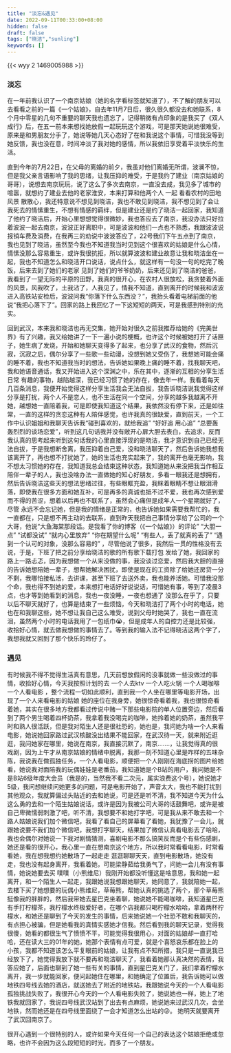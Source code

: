 ```yaml
---
title: "淡忘&遇见"
date: 2022-09-11T00:33:00+08:00
hidden: false
draft: false
tags: ["晓洁","sunling"]
keywords: []
---
```

    
{{< wyy 2 1469005988 >}}
### **淡忘**

​        在一年前我认识了一个南京姑娘（她的名字看标签就知道了），不了解的朋友可以去看看之前的一篇《一个姑娘》，自去年11月7日后，很久很久都没去和她联系，8个月中零星的几句不重要的聊天我也遗忘了，记得稍微有点印象的是我买了《双人成行》后，在五一前本来想找她放假一起玩玩这个游戏，可是那天她说她很难受，原来是和男朋友分手了，她说等她几天心态好了在和我说这个事情，可惜我没等到她反馈，我也没在意，时间冲淡了我对她的感情，所以我依旧享受着平淡快乐的生活。

​        直到今年的7月22日，在父母的离婚的前夕，我虽对他们离婚无所谓，波澜不惊，但是我父亲言语影响了我的思绪，让我压抑的难受，于是我约了建业（南京姑娘的哥哥），说想去南京玩玩，说了这么了多次去南京，一直没去成，我见多了城市的喧嚣，就想约了建业去他的老家淮安，本来打算和他两个人 一起 看看农村的田地风景 散散心，我还特意说不想见到晓洁，我也不敢见到晓洁，我不想见到了会让我死去的情愫重生，不想有情感的羁绊，但是建业还是约了晓洁一起回家，我知道了他约了晓洁后，开始心里想想觉得很微妙，我也答应去了南京，我没办法只好拉着波波一起去南京，波波正好离职中，可是波波和他们一点也不熟悉，我跟波波说报销车费及消费，在我再三的劝说中波波答应了，22号我们下午五点到了南京，我也见到了晓洁，虽然至今我也不知道我当时见到这个很喜欢的姑娘是什么心情，情愫没那么容易重生，或许我很抗拒，所以就算波波和建业故意让我和晓洁坐在一起，我也不知道怎么和晓洁开口说话，说点什么，就这样有一句没一句的吃完了晚饭，后来去到了她们的老家 见到了她们的爷爷奶奶，后来还见到了晓洁的爸爸，我看到了一望无际的平原的田野，我真的很开心，在农村人很放松，我贪婪着外面的风景，风我吹了，土我沾了，人我见了，情我不知道，直到离开的时候我和波波进入高铁站安检后，波波问我“你落下什么东西没？”，我抬头看着电梯前面的他说“我把心落下了”。回家的路上我回忆了一下这短短的两天，可是我感到特别的充实。

​        回到武汉，本来我和晓洁也再无交集，她开始对很久之前我推荐给她的《完美世界》有了兴趣，我又给她讲了一下一遍小说的梗概，也许这个时候被她打开了话匣子，她生病了发烧，开始和她聊天变得多了起来，也分享了武汉的食物，然后沉寂，沉寂之后，偶尔分享了一些歌一些动漫，没想到她又受伤了，我想她可能会痛的睡不着，我也不知道我当时的想法，告诉她如果晚上痛的睡不着，找我聊天吧，我和她语音通话，我又开始进入这个深渊之中，乐在其中，逐渐的互相的分享生活日常  有趣的事物，越陷越深，我已经习惯了她的存在，像去年一样。我看着每天几百条消息，我便开始觉得这样分享生活我会无法自拔，我告诉晓洁说我觉得这样分享是打扰，两个人不是恋人，也不生活在同一个空间，分享的越多我越离不开她，越想她一直陪着我，可是即使我知道这个结果，我依然没有停下来，还是如往常，一直的这样的贪恋这种有人陪伴感觉，也许我真的很缺爱，直到前天，一个工作中认识姐姐和我聊天告诉我“碰到喜欢的，就给我追” “好好追 用心追” “总要轰轰烈烈的谈场恋爱”，听到这几句话我并没有敞开心扉大胆去表白，去追求，反而我认真的思考起来听到这句话我的心里直接浮现的是晓洁，我才意识到自己已经无法自拔，于是我想断舍离，我压抑着自己爱，没和晓洁聊天了，然后告诉她我想我该离开了，再也想不打扰她了，她的生活也充实起来了，我的离开也毫无影响，我不想太习惯她的存在，我知道我总会结束这种状态，我知道她从来没把我当作相互陪伴一辈子的人，我也没啥办法一直做她的知心好朋友，多看一眼我还是想拥有，然后告诉晓洁这些天的想法思绪过往，有些眼眶充盈，我眯着眼睛不想让眼泪滑落，即使我在很多方面和她互补，可是再多的真诚也抵不过不爱，我也再次感到爱而不得的苦涩，想着以后再也不联系了，虽然会心痛但是成年人一个星期就好了，尽管 永远不会忘记她，但是我的情绪是正常的，也告诉她如果需要我帮忙的，我一直都在，只是想不再主动的去联系，直到昨天我把自己事情分享给了公司的一个大哥，他说“大鱼海棠那段话。是我看了你的博客（《一个姑娘》）的评论” “大胆一点” “试都没试” “就内心里放弃” “你在期望什么呢” “有些人，丢了就真的丢了”  “遇到一个认可的对象，没那么容易的” ，尽管他说了很多，我然后一贯的性格没有去说，于是，下班了把之前分享给晓洁的歌的所有歌下载打包 发给了她，我回家的路上一路忐忑，因为我想做一个从来没做的事，我没谈过恋爱，然后我大胆的直接的告诉她想陪她一辈子，想帮她解决困扰，即使是现在的工资除了给她还房贷一分不剩，我哪怕接私活，去讲课，甚至下班了去送外卖，我也能养活她。可惜我没那个命，我也得不到她的爱，本来想打电话好好说说话，可惜她有事，等到了凌晨3点，也才等到她看到的消息，我也一夜没睡，一夜也想通了 没那么在乎了，只要以后不聊天就好了，也算是结束了一些烦恼，今天和晓洁打了两个小时的电话，她也在和我聊这些，她不想让我自己这么难受，说到父母时她哭了，我也一直在流泪，虽然两个小时的电话我用了一包纸巾😭，但是成年人的自控力还是比较强，收拾好心情，就去做我想做的事情去了。等到我的输入法不记得晓洁这两个字了，我想我就又回到了那个快乐的玲仔了。



### **遇见**

​        有时候我不得不觉得生活真有意思，几天前想放假闲的没事就做一些没做过的事情，收拾好心情，今天我按照计划的去 一个人去ktv  一个人吃火锅 一个人喝咖啡   一个人看电影 ，整个流程一切如此顺利，直到我一个人坐在哪里等电影开场，出现了一个人来看电影的姑娘 她的座位在我身旁，她很惊奇看着我，我也很惊奇看着她，其实在很多地方我都看过传说中赌一下那些电影院的单人位置旁边，然后看到了两个男生喝着四杯奶茶，我拿着我没喝完的咖啡，她拎着她的奶茶，虽然我平时和熟人很活跃，但是我对陌生人还是很社恐的，她也是，我问她为啥一个人来看电影，她说她回家路过武汉核酸没出结果不能回家，在武汉待一天，就来附近逛逛，我问她家在哪里，她说在南京，我直接沉默了，南京.......，让我觉得真的很戏剧，因为上午才从南京姑娘的情绪中脱离，我那一刻不知道心里是咋样的五味杂陈，我说我在做孤独任务，一个人看电影，顺便把一个人刚刚在海底捞的图片给她看，她说我对面陪我的玩偶娃娃是老番茄，我知道她是个B站的用户，我问她是不是B站6级年度大会员（我是的，当然我不看二次元，属实浪费这个号），她说她才5级，我问想继续问她更多的问题，可是电影开始了，声音太大，我也不能打扰到其他观众，我就算偏过头贴近的去和她说，可是还是听不清，我不知道今天为什么这么勇的去和一个陌生姑娘说话，或许是因为我被公司大哥的话鼓舞吧，或许是被自己卑微懦弱刺激了吧，听不清，我想要不和她打字吧，可是我从来不敢去和一个路人姑娘说我们加个微信吧，我看了看自己的屏幕看了看她，我犹豫了一会儿，就跟她说要不我们加个微信吧，我想打字聊天，结果加了微信认真看电影去了哈哈，我也会偶尔对她说一下我对剧情猜测，喜剧电影不那么搞笑反而是个有些伤感剧，她还是看的很开心，我心里一直在想南京这个地方，所以我时常看看电影，时常看看她，我在想我想约她散场了一起走走 逛逛聊聊天天，直到电影散场，她没有走，我也没有起身离开，我看着她，可能梁静茹给我勇气了，问她一会儿有没有事情，她说她要去买 噗噗（小熊维尼）我刚开始都没听懂这是啥意思，我和她一起离开，和一个陌生人一起走，我跟她说我想跟她聊天，她同意了，我就陪她一起，去楼下买了她想要的玩偶小熊维尼，草莓熊，帮她认真的挑选了两个，那个草莓熊挺像我的胖胖的，然后我带她去星巴克坐着聊，她说她不能喝咖啡，我知道星巴克有手打柠檬茶，我柠檬水终极爱好者，在哪个店我都只喝柠檬水哈哈，拿着两杯柠檬水，和她还是聊到了今天的发生的事情，后来她说她一个社恐不敢和我聊天的，有点担心被骗，但是她看我的真情实感她才信我。然后看到我的聊天记录，觉得我很傻，她看的都很生气了愤愤不平，可能觉得我很用心，对面的姑娘却一直打哈哈，还在读大三的01年的她，她那个表情有点可爱，就是个喜怒哀乐都在脸上的小孩，我都不知道该怎么平复眼前的姑娘，让我有点不知所措，我只是一直说我已经放下了，她觉得我放下就不要再和晓洁聊天了，我看着她那认真决然的表情，我答应她了，后面也聊到了她一些有关的事情，直到星巴克关门了，我们拿着柠檬水离开，我一步就能回家，便问起她住在哪里，和她确定了位置后，我告诉她可以做地铁四号线去她的酒店，就送她去了附近的地铁站，我跟她说今天的一个人看电影孤独挑战失败了，我很开心今天的一个人看电影失败了，她说她也一样，她上了地铁我就回家了，我说四号线武汉站到了出去有点麻烦，她说她来过武汉几次，会坐地铁，然而她还是在四号线里面绕了一会才知道怎么出站的😝。 她明天就要离开了武汉回南京了。

​        很开心遇到一个很特别的人，或许如果今天任何一个自己的表达这个姑娘拒绝或忽略，也许不会因为这么段短短的时光，而多了一个朋友。